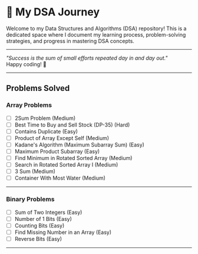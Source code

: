 # 🚀 My DSA Journey

Welcome to my Data Structures and Algorithms (DSA) repository! This is a dedicated space where I document my learning process, problem-solving strategies, and progress in mastering DSA concepts.  

---
*"Success is the sum of small efforts repeated day in and day out."*  
Happy coding! 🚀  

---

## Problems Solved

### Array Problems
- [ ] 2Sum Problem (Medium)  
- [ ] Best Time to Buy and Sell Stock (DP-35) (Hard)  
- [ ] Contains Duplicate (Easy)  
- [ ] Product of Array Except Self (Medium)  
- [ ] Kadane's Algorithm (Maximum Subarray Sum) (Easy)  
- [ ] Maximum Product Subarray (Easy)  
- [ ] Find Minimum in Rotated Sorted Array (Medium)  
- [ ] Search in Rotated Sorted Array I (Medium)  
- [ ] 3 Sum (Medium)  
- [ ] Container With Most Water (Medium)  

---

### Binary Problems
- [ ] Sum of Two Integers (Easy)  
- [ ] Number of 1 Bits (Easy)  
- [ ] Counting Bits (Easy)  
- [ ] Find Missing Number in an Array (Easy)  
- [ ] Reverse Bits (Easy)  

---
